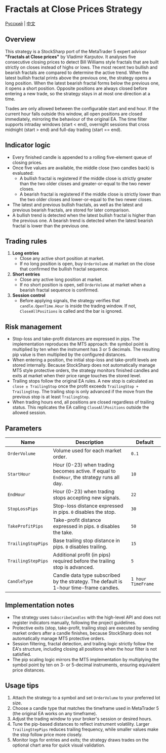# Fractals at Close Prices Strategy
[Русский](README_ru.md) | [中文](README_cn.md)

## Overview
This strategy is a StockSharp port of the MetaTrader 5 expert advisor **"Fractals at Close prices"** by Vladimir Karputov. It analyses five consecutive closing prices to detect Bill Williams style fractals that are built strictly on closes instead of highs or lows. The most recent two bullish and bearish fractals are compared to determine the active trend. When the latest bullish fractal prints above the previous one, the strategy opens a long position. When the latest bearish fractal forms below the previous one, it opens a short position. Opposite positions are always closed before entering a new trade, so the strategy stays in at most one direction at a time.

Trades are only allowed between the configurable start and end hour. If the current hour falls outside this window, all open positions are closed immediately, mirroring the behaviour of the original EA. The time filter supports intraday windows (start < end), overnight sessions that cross midnight (start > end) and full-day trading (start == end).

## Indicator logic
* Every finished candle is appended to a rolling five-element queue of closing prices.
* Once five values are available, the middle close (two candles back) is evaluated:
  * A bullish fractal is registered if the middle close is strictly greater than the two older closes and greater-or-equal to the two newer closes.
  * A bearish fractal is registered if the middle close is strictly lower than the two older closes and lower-or-equal to the two newer closes.
* The latest and previous bullish fractals, as well as the latest and previous bearish fractals, are stored for later comparison.
* A bullish trend is detected when the latest bullish fractal is higher than the previous one. A bearish trend is detected when the latest bearish fractal is lower than the previous one.

## Trading rules
1. **Long entries**
   * Close any active short position at market.
   * If no long position is open, buy `OrderVolume` at market on the close that confirmed the bullish fractal sequence.
2. **Short entries**
   * Close any active long position at market.
   * If no short position is open, sell `OrderVolume` at market when a bearish fractal sequence is confirmed.
3. **Session control**
   * Before applying signals, the strategy verifies that `candle.OpenTime.Hour` is inside the trading window. If not, `CloseAllPositions` is called and the bar is ignored.

## Risk management
* Stop-loss and take-profit distances are expressed in pips. The implementation reproduces the MT5 approach: the symbol point is multiplied by ten when the instrument has 3 or 5 decimals. The resulting pip value is then multiplied by the configured distances.
* When entering a position, the initial stop-loss and take-profit levels are stored internally. Because StockSharp does not automatically manage MT5 style protective orders, the strategy monitors finished candles and exits at market when their price range touches the stored level.
* Trailing stops follow the original EA rules. A new stop is calculated as `close ± TrailingStop` once the profit exceeds `TrailingStop + TrailingStep`. The trailing stop is only advanced if the move from the previous stop is at least `TrailingStep`.
* When trading hours end, all positions are closed regardless of trailing status. This replicates the EA calling `CloseAllPositions` outside the allowed session.

## Parameters
| Name | Description | Default |
| --- | --- | --- |
| `OrderVolume` | Volume used for each market order. | `0.1` |
| `StartHour` | Hour (0-23) when trading becomes active. If equal to `EndHour`, the strategy runs all day. | `10` |
| `EndHour` | Hour (0-23) when trading stops accepting new signals. | `22` |
| `StopLossPips` | Stop-loss distance expressed in pips. `0` disables the stop. | `30` |
| `TakeProfitPips` | Take-profit distance expressed in pips. `0` disables the take. | `50` |
| `TrailingStopPips` | Base trailing stop distance in pips. `0` disables trailing. | `15` |
| `TrailingStepPips` | Additional profit (in pips) required before the trailing stop is advanced. | `5` |
| `CandleType` | Candle data type subscribed by the strategy. The default is 1-hour time-frame candles. | `1 hour TimeFrame` |

## Implementation notes
* The strategy uses `SubscribeCandles` with the high-level API and does not register indicators manually, following the project guidelines.
* Protective exits (stop, take-profit, trailing stop) are executed by sending market orders after a candle finishes, because StockSharp does not automatically manage MT5 protective orders.
* Session filtering, fractal detection, and trailing logic strictly follow the EA's structure, including closing all positions when the hour filter is not satisfied.
* The pip scaling logic mirrors the MT5 implementation by multiplying the symbol point by ten on 3- or 5-decimal instruments, ensuring equivalent price distances.

## Usage tips
1. Attach the strategy to a symbol and set `OrderVolume` to your preferred lot size.
2. Choose a candle type that matches the timeframe used in MetaTrader 5 (the original EA works on any timeframe).
3. Adjust the trading window to your broker's session or desired hours.
4. Tune the pip-based distances to reflect instrument volatility. Larger `TrailingStepPips` reduces trailing frequency, while smaller values make the stop follow price more closely.
5. Monitor logs for entries and exits; the strategy draws trades on the optional chart area for quick visual validation.
